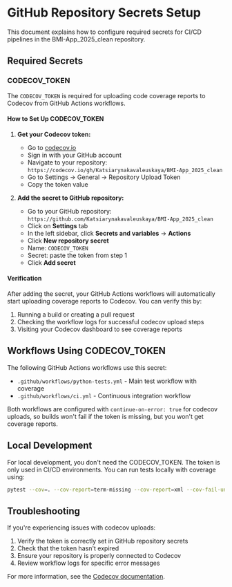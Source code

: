 # GitHub Repository Secrets Setup

This document explains how to configure required secrets for CI/CD pipelines in the BMI-App_2025_clean repository.

## Required Secrets

### CODECOV_TOKEN

The `CODECOV_TOKEN` is required for uploading code coverage reports to Codecov from GitHub Actions workflows.

#### How to Set Up CODECOV_TOKEN

1. **Get your Codecov token:**
   - Go to [codecov.io](https://codecov.io/)
   - Sign in with your GitHub account
   - Navigate to your repository: `https://codecov.io/gh/Katsiarynakavaleuskaya/BMI-App_2025_clean`
   - Go to Settings → General → Repository Upload Token
   - Copy the token value

2. **Add the secret to GitHub repository:**
   - Go to your GitHub repository: `https://github.com/Katsiarynakavaleuskaya/BMI-App_2025_clean`
   - Click on **Settings** tab
   - In the left sidebar, click **Secrets and variables** → **Actions**
   - Click **New repository secret**
   - Name: `CODECOV_TOKEN`
   - Secret: paste the token from step 1
   - Click **Add secret**

#### Verification

After adding the secret, your GitHub Actions workflows will automatically start uploading coverage reports to Codecov. You can verify this by:

1. Running a build or creating a pull request
2. Checking the workflow logs for successful codecov upload steps
3. Visiting your Codecov dashboard to see coverage reports

## Workflows Using CODECOV_TOKEN

The following GitHub Actions workflows use this secret:

- `.github/workflows/python-tests.yml` - Main test workflow with coverage
- `.github/workflows/ci.yml` - Continuous integration workflow

Both workflows are configured with `continue-on-error: true` for codecov uploads, so builds won't fail if the token is missing, but you won't get coverage reports.

## Local Development

For local development, you don't need the CODECOV_TOKEN. The token is only used in CI/CD environments. You can run tests locally with coverage using:

```bash
pytest --cov=. --cov-report=term-missing --cov-report=xml --cov-fail-under=96
```

## Troubleshooting

If you're experiencing issues with codecov uploads:

1. Verify the token is correctly set in GitHub repository secrets
2. Check that the token hasn't expired
3. Ensure your repository is properly connected to Codecov
4. Review workflow logs for specific error messages

For more information, see the [Codecov documentation](https://docs.codecov.com/).